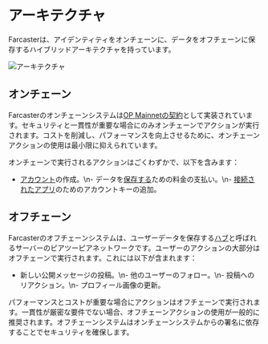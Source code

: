 # アーキテクチャ

Farcasterは、アイデンティティをオンチェーンに、データをオフチェーンに保存するハイブリッドアーキテクチャを持っています。

![アーキテクチャ](/assets/architecture.png)

## オンチェーン

Farcasterのオンチェーンシステムは[OP Mainnetの契約](./contracts.md)として実装されています。セキュリティと一貫性が重要な場合にのみオンチェーンでアクションが実行されます。コストを削減し、パフォーマンスを向上させるために、オンチェーンアクションの使用は最小限に抑えられています。

オンチェーンで実行されるアクションはごくわずかで、以下を含みます：

- [アカウント](../what-is-farcaster/accounts.md)の作成。\n- データを[保存する](../what-is-farcaster/messages.md#storage)ための料金の支払い。\n- [接続されたアプリ](../what-is-farcaster/apps.md#connected-apps)のためのアカウントキーの追加。

## オフチェーン

Farcasterのオフチェーンシステムは、ユーザーデータを保存する[ハブ](./hubs.md)と呼ばれるサーバーのピアツーピアネットワークです。ユーザーのアクションの大部分はオフチェーンで実行されます。これには以下が含まれます：

- 新しい公開メッセージの投稿。\n- 他のユーザーのフォロー。\n- 投稿へのリアクション。\n- プロフィール画像の更新。

パフォーマンスとコストが重要な場合にアクションはオフチェーンで実行されます。一貫性が厳密な要件でない場合、オフチェーンアクションの使用が一般的に推奨されます。オフチェーンシステムはオンチェーンシステムからの署名に依存することでセキュリティを確保します。
